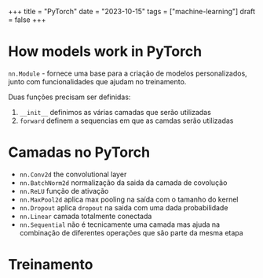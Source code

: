+++
title = "PyTorch"
date = "2023-10-15"
tags = ["machine-learning"]
draft = false
+++

# How models work in PyTorch

 `nn.Module` - fornece uma base para a criação de modelos personalizados, junto com funcionalidades que ajudam no treinamento.

Duas funções precisam ser definidas:
1. `__init__` definimos as várias camadas que serão utilizadas
2. `forward` definem a sequencias em que as camdas serão utilizadas

# Camadas no PyTorch

- `nn.Conv2d` the convolutional layer
- `nn.BatchNorm2d` normalização da saida da camada de covolução
- `nn.ReLU` função de ativação
- `nn.MaxPool2d` aplica max pooling na saída com o tamanho do kernel
- `nn.Dropout` aplica `dropout` na saida com uma dada probabilidade
- `nn.Linear` camada totalmente conectada
- `nn.Sequential` não é tecnicamente uma camada mas ajuda na combinação de diferentes operações que são parte da mesma etapa

# Treinamento 

